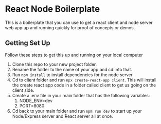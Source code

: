# React Node Boilerplate

This is a boilerplate that you can use to get a react client and node server web app up and running quickly for proof of concepts or demos.

## Getting Set Up

Follow these steps to get this up and running on your local computer

1. Clone this repo to your new project folder.
2. Rename the folder to the name of your app and cd into that.
3. Run `npm install` to install dependencies for the node server.
4. Cd to client folder and run `npx create-react-app client`. This will install the create react app code in a folder called client to get us going on the client side.
5. Create a .env file in your main folder that has the following variables:
    1. NODE_ENV=dev
    2. PORT=8080
6. Cd back to your main folder and run `npm run dev` to start up your Node/Express server and React server all at once.
